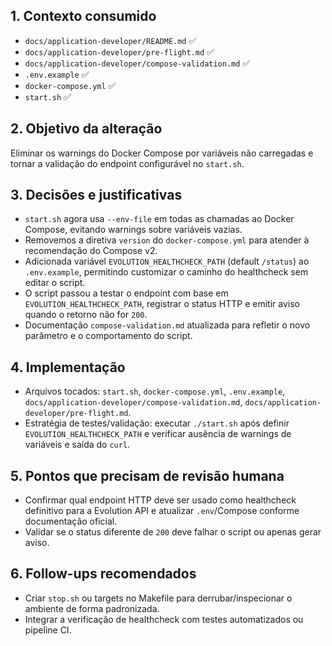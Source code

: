 ## 1. Contexto consumido
- `docs/application-developer/README.md` ✅
- `docs/application-developer/pre-flight.md` ✅
- `docs/application-developer/compose-validation.md` ✅
- `.env.example` ✅
- `docker-compose.yml` ✅
- `start.sh` ✅

## 2. Objetivo da alteração
Eliminar os warnings do Docker Compose por variáveis não carregadas e tornar a validação do endpoint configurável no `start.sh`.

## 3. Decisões e justificativas
- `start.sh` agora usa `--env-file` em todas as chamadas ao Docker Compose, evitando warnings sobre variáveis vazias.
- Removemos a diretiva `version` do `docker-compose.yml` para atender à recomendação do Compose v2.
- Adicionada variável `EVOLUTION_HEALTHCHECK_PATH` (default `/status`) ao `.env.example`, permitindo customizar o caminho do healthcheck sem editar o script.
- O script passou a testar o endpoint com base em `EVOLUTION_HEALTHCHECK_PATH`, registrar o status HTTP e emitir aviso quando o retorno não for `200`.
- Documentação `compose-validation.md` atualizada para refletir o novo parâmetro e o comportamento do script.

## 4. Implementação
- Arquivos tocados: `start.sh`, `docker-compose.yml`, `.env.example`, `docs/application-developer/compose-validation.md`, `docs/application-developer/pre-flight.md`.
- Estratégia de testes/validação: executar `./start.sh` após definir `EVOLUTION_HEALTHCHECK_PATH` e verificar ausência de warnings de variáveis e saída do `curl`.

## 5. Pontos que precisam de revisão humana
- Confirmar qual endpoint HTTP deve ser usado como healthcheck definitivo para a Evolution API e atualizar `.env`/Compose conforme documentação oficial.
- Validar se o status diferente de `200` deve falhar o script ou apenas gerar aviso.

## 6. Follow-ups recomendados
- Criar `stop.sh` ou targets no Makefile para derrubar/inspecionar o ambiente de forma padronizada.
- Integrar a verificação de healthcheck com testes automatizados ou pipeline CI.
